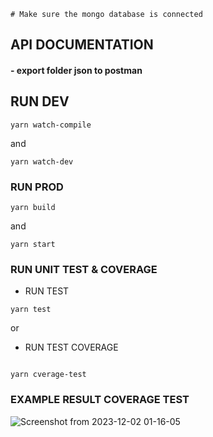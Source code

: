 ```
# Make sure the mongo database is connected
```

## API DOCUMENTATION


#### - export folder json to postman

## RUN DEV

```
yarn watch-compile
```

and

```
yarn watch-dev
```

### RUN PROD

```
yarn build
```

and

```
yarn start

```
### RUN UNIT TEST & COVERAGE
- RUN TEST
```
yarn test
```
or
- RUN TEST COVERAGE
```

yarn cverage-test
```

### EXAMPLE RESULT COVERAGE TEST
![Screenshot from 2023-12-02 01-16-05](https://github.com/SaepudinJeh/express-testing-and-documentation/assets/71208589/d861debf-d646-46f0-9a35-a0999f356431)